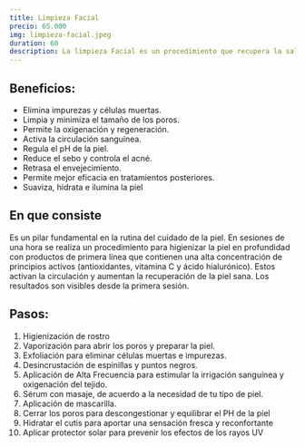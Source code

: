 ```yaml
---
title: Limpieza Facial
precio: 65.000
img: limpieza-facial.jpeg
duration: 60
description: La limpieza Facial es un procedimiento que recupera la salud y apariencia de tu rostro.  Elimina puntos negros y células muertas, a través de técnicas especializadas consiguiendo que la piel respire de nuevo y se estimule la producción natural de colágeno y elastina.
---
```


## Beneficios:
- Elimina impurezas y células muertas.
- Limpia y minimiza el tamaño de los poros.
- Permite la oxigenación y regeneración.
- Activa la circulación sanguínea.
- Regula el pH de la piel.
- Reduce el sebo y controla el acné.
- Retrasa el envejecimiento.
- Permite mejor eficacia en tratamientos posteriores.
- Suaviza, hidrata e ilumina la piel

## En que consiste
Es un pilar fundamental en la rutina del cuidado de la piel. En sesiones de una hora se realiza un procedimiento para higienizar la piel en profundidad con productos de primera línea que contienen una alta concentración de principios activos (antioxidantes, vitamina C y ácido hialurónico). Estos activan la circulación y aumentan la recuperación de la piel sana. Los resultados son visibles desde la primera sesión.

## Pasos:

1. Higienización de rostro
2. Vaporización para abrir los poros y preparar la piel.
3. Exfoliación para eliminar células muertas e impurezas.
4. Desincrustación de espinillas y puntos negros.
5. Aplicación de Alta Frecuencia para estimular la irrigación sanguínea y oxigenación del tejido.
6. Sérum con masaje, de acuerdo a la necesidad de tu tipo de piel. 
7. Aplicación de mascarilla.
8. Cerrar los poros para descongestionar y equilibrar el PH de la piel
9. Hidratar el cutis para aportar una sensación fresca y reconfortante
10. Aplicar protector solar para prevenir los efectos de los rayos UV
